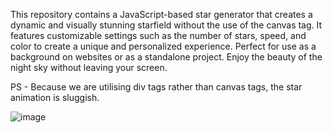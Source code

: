 This repository contains a JavaScript-based star generator that creates a dynamic and visually stunning starfield without the use of the canvas tag. It features customizable settings such as the number of stars, speed, and color to create a unique and personalized experience. Perfect for use as a background on websites or as a standalone project. Enjoy the beauty of the night sky without leaving your screen.

PS - Because we are utilising div tags rather than canvas tags, the star animation is sluggish.

![image](https://user-images.githubusercontent.com/70460152/212708140-c0890e49-f230-4756-b416-9efdb5f8c253.png)

